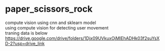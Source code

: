 # paper_scissors_rock
compute vision using cnn and sklearn model<br>
using compute vision for detecting user movement<br>
traning data is below<br>
https://drive.google.com/drive/folders/1Djx09UVkuxOjMlEhADHk03f2suYsXD-2?usp=drive_link
